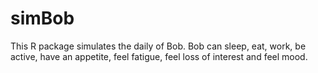 # simBob
This R package simulates the daily of Bob. Bob can sleep, eat, work, be active, have an appetite,
feel fatigue, feel loss of interest and feel mood. 
